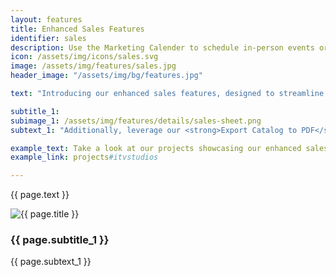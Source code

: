 ```yaml
---
layout: features
title: Enhanced Sales Features
identifier: sales
description: Use the Marketing Calender to schedule in-person events or video conference meetings in our app. Advanced PDF Catalog Export creates beautiful sales sheets in seconds.
icon: /assets/img/icons/sales.svg
image: /assets/img/features/sales.jpg
header_image: "/assets/img/bg/features.jpg"

text: "Introducing our enhanced sales features, designed to streamline your sales process and elevate your marketing efforts. Effortlessly manage events, online meetings, and sales agent slots at expos through our MediaStore <strong>Marketing Calendar</strong>. Seamlessly integrated with our in-built video conferencing on our mobile app for efficient communication."

subtitle_1:
subimage_1: /assets/img/features/details/sales-sheet.png
subtext_1: "Additionally, leverage our <strong>Export Catalog to PDF</strong> feature to create stunning sales sheets in seconds. Whether you prefer full customization or utilizing our pre-designed templates, generate one-pagers to highlight specific products or multi-page mini-catalogs showcasing a selection of titles with ease."

example_text: Take a look at our projects showcasing our enhanced sales features
example_link: projects#itvstudios

---
```


<div class="row">
    <div class="col-md-12">
        <div class="service-details mb-40">
            <p>{{ page.text }}</p>
        </div>
    </div>
</div>
<div class="row">
    <div class="col-xl-6 col-lg-12">
        <div class="s-details-img mb-30">
          <img src="{{ page.subimage_1 }}" alt="{{ page.title }}">  
        </div>
    </div>
    <div class="col-xl-6 col-lg-12">
        <div class="service-details mb-40">
            <h3>{{ page.subtitle_1 }}</h3>
            <p>{{ page.subtext_1 }}</p>
        </div>
    </div>
    <div class="col-xl-6 col-lg-12">
        <div class="s-details-img mb-30">
        </div>
    </div>
</div>